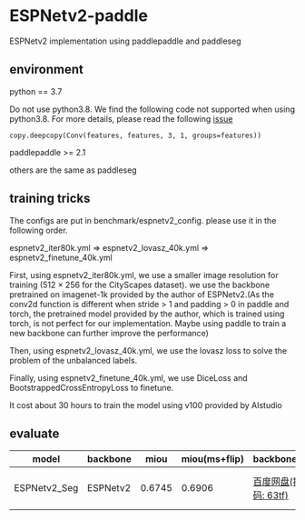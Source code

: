 # ESPNetv2-paddle

ESPNetv2 implementation using paddlepaddle and paddleseg

## environment

python == 3.7

Do not use python3.8. We find the following code not supported when using python3.8. For more details, please read the following [issue](https://github.com/PaddlePaddle/Paddle/issues/26174)

    copy.deepcopy(Conv(features, features, 3, 1, groups=features))

paddlepaddle >= 2.1

others are the same as paddleseg

## training tricks

The configs are put in benchmark/espnetv2_config. please use it in the following order.

espnetv2_iter80k.yml $\Rightarrow$ espnetv2_lovasz_40k.yml $\Rightarrow$ espnetv2_finetune_40k.yml

First, using espnetv2_iter80k.yml, we use a smaller image resolution for training (512 × 256
for the CityScapes dataset). we use the backbone pretrained on imagenet-1k provided by the author of ESPNetv2.(As the conv2d function is different when stride > 1 and padding > 0 in paddle and torch, the pretrained model provided by the author, which is trained using torch, is not perfect for our implementation. Maybe using paddle to train a new backbone can further improve the performance)

Then, using espnetv2_lovasz_40k.yml, we use the lovasz loss to solve the problem of the unbalanced labels.

Finally, using espnetv2_finetune_40k.yml, we use DiceLoss and BootstrappedCrossEntropyLoss to finetune.

It cost about 30 hours to train the model using v100 provided by AIstudio

## evaluate

| model | backbone | miou | miou(ms+flip) | backbone_url | model_url |
|-------|----------|------|---------------|--------------|-----------|
|ESPNetv2_Seg|ESPNetv2|0.6745|0.6906|[百度网盘(提取码: 63tf)](https://pan.baidu.com/s/1HAqo9JTawwQtVlj2gPKY2g)|[百度网盘(提取码: 63tf)](https://pan.baidu.com/s/1HAqo9JTawwQtVlj2gPKY2g)|

